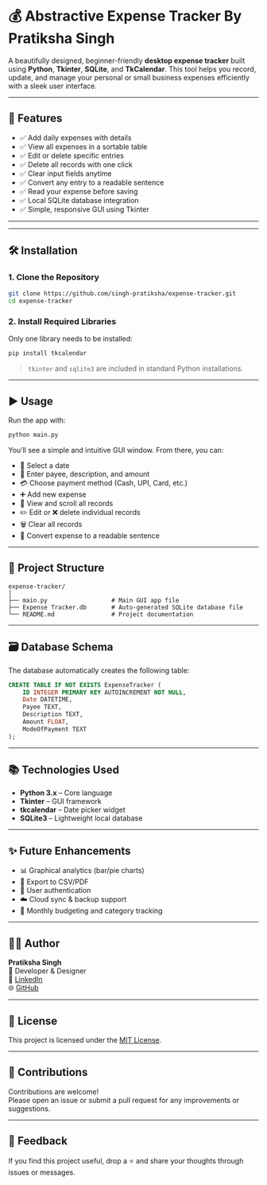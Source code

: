 
# 💰 Abstractive Expense Tracker By Pratiksha Singh

A beautifully designed, beginner-friendly **desktop expense tracker** built using **Python**, **Tkinter**, **SQLite**, and **TkCalendar**. This tool helps you record, update, and manage your personal or small business expenses efficiently with a sleek user interface.

---

## 🚀 Features

- ✅ Add daily expenses with details
- ✅ View all expenses in a sortable table
- ✅ Edit or delete specific entries
- ✅ Delete all records with one click
- ✅ Clear input fields anytime
- ✅ Convert any entry to a readable sentence
- ✅ Read your expense before saving
- ✅ Local SQLite database integration
- ✅ Simple, responsive GUI using Tkinter

---

<!-- ## 🖼️ GUI Preview

> *Insert screenshot here if available, or ignore this section until added.* -->

---

## 🛠 Installation

### 1. Clone the Repository

```bash
git clone https://github.com/singh-pratiksha/expense-tracker.git
cd expense-tracker
```

### 2. Install Required Libraries

Only one library needs to be installed:

```bash
pip install tkcalendar
```

> `tkinter` and `sqlite3` are included in standard Python installations.

---

## ▶️ Usage

Run the app with:

```bash
python main.py
```

You’ll see a simple and intuitive GUI window. From there, you can:

- 📅 Select a date
- 🧾 Enter payee, description, and amount
- 💳 Choose payment method (Cash, UPI, Card, etc.)
- ➕ Add new expense
- 🧮 View and scroll all records
- ✏️ Edit or ❌ delete individual records
- 🗑️ Clear all records
- 📢 Convert expense to a readable sentence

---

## 📁 Project Structure

```
expense-tracker/
│
├── main.py                  # Main GUI app file
├── Expense Tracker.db       # Auto-generated SQLite database file
└── README.md                # Project documentation
```

---

## 🗃️ Database Schema

The database automatically creates the following table:

```sql
CREATE TABLE IF NOT EXISTS ExpenseTracker (
    ID INTEGER PRIMARY KEY AUTOINCREMENT NOT NULL,
    Date DATETIME,
    Payee TEXT,
    Description TEXT,
    Amount FLOAT,
    ModeOfPayment TEXT
);
```

---

## 📚 Technologies Used

- **Python 3.x** – Core language
- **Tkinter** – GUI framework
- **tkcalendar** – Date picker widget
- **SQLite3** – Lightweight local database

---

## ✨ Future Enhancements

- 📊 Graphical analytics (bar/pie charts)
- 🧾 Export to CSV/PDF
- 🔐 User authentication
- ☁️ Cloud sync & backup support
- 📆 Monthly budgeting and category tracking

---

## 🙋‍♀️ Author

**Pratiksha Singh**  
💼 Developer & Designer  
🔗 [LinkedIn](www.linkedin.com/in/pratiksha-singh-8b24a0221)  
🌐 [GitHub](https://github.com/singh-pratiksha/)

---

## 📄 License

This project is licensed under the [MIT License](https://opensource.org/licenses/MIT).

---

## 🤝 Contributions

Contributions are welcome!  
Please open an issue or submit a pull request for any improvements or suggestions.

---

## 💬 Feedback

If you find this project useful, drop a ⭐️ and share your thoughts through issues or messages.

